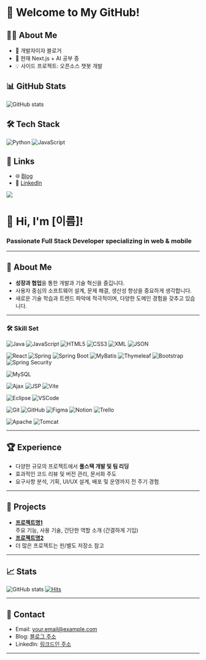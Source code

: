 # 🚀 Welcome to My GitHub!

## 🧑‍💻 About Me
- 🔭 개발자이자 블로거
- 🌱 현재 Next.js + AI 공부 중
- 💡 사이드 프로젝트: 오픈소스 챗봇 개발

## 📊 GitHub Stats
![GitHub stats](https://github-readme-stats.vercel.app/api?username=YourUserName&show_icons=true&theme=tokyonight)

## 🛠 Tech Stack
![Python](https://img.shields.io/badge/-Python-3776AB?logo=python&logoColor=white)
![JavaScript](https://img.shields.io/badge/-JavaScript-F7DF1E?logo=javascript&logoColor=black)


## 🔗 Links
- 🌐 [Blog](https://yourblog.com)
- 💼 [LinkedIn](https://linkedin.com/in/yourprofile)



<!-- 상단 배너 (원하면 삭제/수정 가능) -->
<img src="https://capsule-render.vercel.app/api?type=waving&color=auto&height=220&section=header&text=FullStack%20Developer&fontSize=60&fontAlignY=40&desc=Consistent%20Growth%20%26%20Collaboration&descAlignY=65" />

# 👋 Hi, I'm [이름]!
### Passionate Full Stack Developer specializing in web & mobile 

---

## 🌱 About Me

- **성장과 협업**을 통한 개발과 기술 혁신을 즐깁니다.
- 사용자 중심의 소프트웨어 설계, 문제 해결, 생산성 향상을 중요하게 생각합니다.
- 새로운 기술 학습과 트렌드 파악에 적극적이며, 다양한 도메인 경험을 갖추고 있습니다.

---

### 🛠️ Skill Set

![Java](https://img.shields.io/badge/-Java-007396?logo=java&logoColor=white)
![JavaScript](https://img.shields.io/badge/-JavaScript-F7DF1E?logo=javascript&logoColor=black)
![HTML5](https://img.shields.io/badge/-HTML5-E34F26?logo=html5&logoColor=white)
![CSS3](https://img.shields.io/badge/-CSS3-1572B6?logo=css3&logoColor=white)
![XML](https://img.shields.io/badge/-XML-006499?logo=xml&logoColor=white)
![JSON](https://img.shields.io/badge/-JSON-000000?logo=json&logoColor=white)

![React](https://img.shields.io/badge/-React-61DAFB?logo=react&logoColor=black)
![Spring](https://img.shields.io/badge/-Spring-6DB33F?logo=spring&logoColor=white)
![Spring Boot](https://img.shields.io/badge/-SpringBoot-6DB33F?logo=springboot&logoColor=white)
![MyBatis](https://img.shields.io/badge/-MyBatis-007396?logo=apachemybatis&logoColor=white)
![Thymeleaf](https://img.shields.io/badge/-Thymeleaf-005F0F?logo=thymeleaf&logoColor=white)
![Bootstrap](https://img.shields.io/badge/-Bootstrap-7952B3?logo=bootstrap&logoColor=white)
![Spring Security](https://img.shields.io/badge/-SpringSecurity-6DB33F?logo=spring&logoColor=white)

![MySQL](https://img.shields.io/badge/-MySQL-4479A1?logo=mysql&logoColor=white)

![Ajax](https://img.shields.io/badge/-Ajax-007BFF?logo=jquery&logoColor=white)
![JSP](https://img.shields.io/badge/-JSP-007396?logo=jsp&logoColor=white)
![Vite](https://img.shields.io/badge/-Vite-646CFF?logo=vite&logoColor=white)

![Eclipse](https://img.shields.io/badge/-Eclipse-2C2255?logo=eclipse&logoColor=white)
![VSCode](https://img.shields.io/badge/-VSCode-007ACC?logo=visualstudiocode&logoColor=white)

![Git](https://img.shields.io/badge/-Git-F05032?logo=git&logoColor=white)
![GitHub](https://img.shields.io/badge/-GitHub-181717?logo=github&logoColor=white)
![Figma](https://img.shields.io/badge/-Figma-F24E1E?logo=figma&logoColor=white)
![Notion](https://img.shields.io/badge/-Notion-000000?logo=notion&logoColor=white)
![Trello](https://img.shields.io/badge/-Trello-0052CC?logo=trello&logoColor=white)

![Apache](https://img.shields.io/badge/-Apache-D22128?logo=apache&logoColor=white)
![Tomcat](https://img.shields.io/badge/-Tomcat-F8DC75?logo=apachetomcat&logoColor=black)

---

## 🏆 Experience

- 다양한 규모의 프로젝트에서 **풀스택 개발 및 팀 리딩**
- 효과적인 코드 리뷰 및 버전 관리, 문서화 주도
- 요구사항 분석, 기획, UI/UX 설계, 배포 및 운영까지 전 주기 경험

---

## 📁 Projects

- **[프로젝트명1](프로젝트-URL)**  
  주요 기능, 사용 기술, 간단한 역할 소개 (간결하게 기입)
- **[프로젝트명2](프로젝트-URL)**
- 더 많은 프로젝트는 핀/별도 저장소 참고

---

## 📈 Stats

![GitHub stats](https://github-readme-stats.vercel.app/api?username=YOUR_GITHUB_ID&show_icons=true&theme=vue)
[![Hits](https://hits.seeyoufarm.com/api/count/incr/badge.svg?url=https://github.com/YOUR_GITHUB_ID)](https://hits.seeyoufarm.com)

---

## 💬 Contact

- Email: [your.email@example.com](mailto:your.email@example.com)
- Blog: [블로그 주소](https://블로그주소)
- LinkedIn: [링크드인 주소](https://링크드인주소)

---

<!-- 하단 자신의 취향에 따라 커스텀 문구/명언/위젯 등 추가 가능 -->
